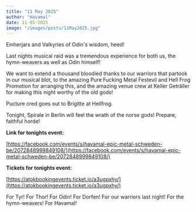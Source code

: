 ```yaml
---
title: "11 May 2025"
author: "Havamal"
date: 11-05-2025
image: "/images/posts/11May2025.jpg"
---
```


Einherjars and Valkyries of Odin's wisdom, heed!

Last nights musical raid was a tremendous experience for both us, the hymn-weavers as well as Odin himself!

We want to extend a thousand bloodied thanks to our warriors that partook in our musical blot, to the amazing Pure Fucking Metal Festevil and Hell Frog Promotion for arranging this, and the amazing venue crew at Keller Geträller for making this night worthy of the old gods!

Pucture cred goes out to Brigitte at Hellfrog.

Tonight, Spirale in Berlin will feel the wrath of the norse gods! Prepare, faithful horde!

__Link for tonights event:__ 

[https://facebook.com/events/s/havamal-epic-metal-schweden-be/2072848999849108/](https://facebook.com/events/s/havamal-epic-metal-schweden-be/2072848999849108/)

__Tickets for tonights event:__

[https://atokbookingevents.ticket.io/a3ugpxhy/](https://atokbookingevents.ticket.io/a3ugpxhy/)

For Tyr! For Thor! For Odin! For Dorfen! For our warriors last night! For the hymn-weavers! For Havamal!